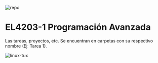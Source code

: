 ![repo](https://github.com/user-attachments/assets/0eb45968-bc53-4329-a84d-3d1f00a13a2d)

# EL4203-1 Programación Avanzada

Las tareas, proyectos, etc. Se encuentran en carpetas con su respectivo nombre (Ej: Tarea 1).


![linux-tux](https://github.com/user-attachments/assets/f4bb58e7-7e2f-4271-b12d-77cf652210f2)
